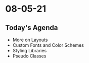 # 08-05-21

## Today's Agenda
- More on Layouts
- Custom Fonts and Color Schemes
- Styling Libraries
- Pseudo Classes

